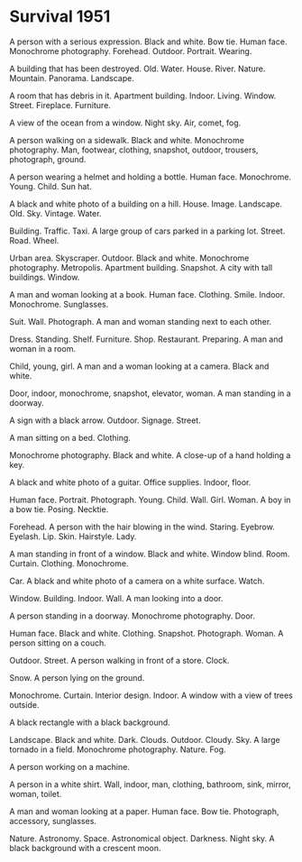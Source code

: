 # Survival 1951

A person with a serious expression. Black and white. Bow tie. Human face. Monochrome photography. Forehead. Outdoor. Portrait. Wearing.

A building that has been destroyed. Old. Water. House. River. Nature. Mountain. Panorama. Landscape.

A room that has debris in it. Apartment building. Indoor. Living. Window. Street. Fireplace. Furniture.

A view of the ocean from a window. Night sky. Air, comet, fog.

A person walking on a sidewalk. Black and white. Monochrome photography. Man, footwear, clothing, snapshot, outdoor, trousers, photograph, ground.

A person wearing a helmet and holding a bottle. Human face. Monochrome. Young. Child. Sun hat.

A black and white photo of a building on a hill. House. Image. Landscape. Old. Sky. Vintage. Water.

Building. Traffic. Taxi. A large group of cars parked in a parking lot. Street. Road. Wheel.

Urban area. Skyscraper. Outdoor. Black and white. Monochrome photography. Metropolis. Apartment building. Snapshot. A city with tall buildings. Window.

A man and woman looking at a book. Human face. Clothing. Smile. Indoor. Monochrome. Sunglasses.

Suit. Wall. Photograph. A man and woman standing next to each other.

Dress. Standing. Shelf. Furniture. Shop. Restaurant. Preparing. A man and woman in a room.

Child, young, girl. A man and a woman looking at a camera. Black and white.

Door, indoor, monochrome, snapshot, elevator, woman. A man standing in a doorway.

A sign with a black arrow. Outdoor. Signage. Street.

A man sitting on a bed. Clothing.

Monochrome photography. Black and white. A close-up of a hand holding a key.

A black and white photo of a guitar. Office supplies. Indoor, floor.

Human face. Portrait. Photograph. Young. Child. Wall. Girl. Woman. A boy in a bow tie. Posing. Necktie.

Forehead. A person with the hair blowing in the wind. Staring. Eyebrow. Eyelash. Lip. Skin. Hairstyle. Lady.

A man standing in front of a window. Black and white. Window blind. Room. Curtain. Clothing. Monochrome.

Car. A black and white photo of a camera on a white surface. Watch.

Window. Building. Indoor. Wall. A man looking into a door.

A person standing in a doorway. Monochrome photography. Door.

Human face. Black and white. Clothing. Snapshot. Photograph. Woman. A person sitting on a couch.

Outdoor. Street. A person walking in front of a store. Clock.

Snow. A person lying on the ground.

Monochrome. Curtain. Interior design. Indoor. A window with a view of trees outside.

A black rectangle with a black background.

Landscape. Black and white. Dark. Clouds. Outdoor. Cloudy. Sky. A large tornado in a field. Monochrome photography. Nature. Fog.

A person working on a machine.

A person in a white shirt. Wall, indoor, man, clothing, bathroom, sink, mirror, woman, toilet.

A man and woman looking at a paper. Human face. Bow tie. Photograph, accessory, sunglasses.

Nature. Astronomy. Space. Astronomical object. Darkness. Night sky. A black background with a crescent moon.

